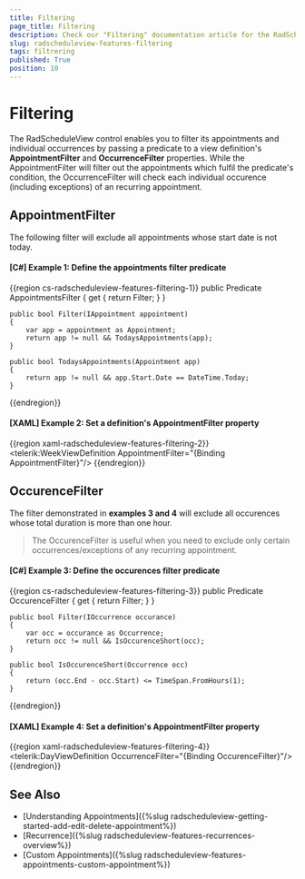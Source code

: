 ```yaml
---
title: Filtering
page_title: Filtering
description: Check our "Filtering" documentation article for the RadScheduleView WPF control.
slug: radscheduleview-features-filtering
tags: filtrering
published: True
position: 10
---
```


# Filtering

The RadScheduleView control enables you to filter its appointments and individual occurrences by passing a predicate to a view definition's **AppointmentFilter** and **OccurrenceFilter** properties. While the AppointmentFilter will filter out the appointments which fulfil the predicate's condition, the OccurrenceFilter will check each individual occurence (including exceptions) of an recurring appointment.

## AppointmentFilter

The following filter will exclude all appointments whose start date is not today.

#### [C#] Example 1: Define the appointments filter predicate

{{region cs-radscheduleview-features-filtering-1}}
    public Predicate<IAppointment> AppointmentsFilter
    {
        get { return Filter; }
    }

    public bool Filter(IAppointment appointment)
    {
        var app = appointment as Appointment;
        return app != null && TodaysAppointments(app);
    }

    public bool TodaysAppointments(Appointment app)
    {
        return app != null && app.Start.Date == DateTime.Today;
    }
{{endregion}}

#### [XAML] Example 2: Set a definition's AppointmentFilter property

{{region xaml-radscheduleview-features-filtering-2}}
	<telerik:WeekViewDefinition AppointmentFilter="{Binding AppointmentFilter}"/>
{{endregion}}

## OccurenceFilter

The filter demonstrated in **examples 3 and 4** will exclude all occurences whose total duration is more than one hour.

>The OccurenceFilter is useful when you need to exclude only certain occurrences/exceptions of any recurring appointment.

#### [C#] Example 3: Define the occurences filter predicate

{{region cs-radscheduleview-features-filtering-3}}
    public Predicate<IOccurrence> OccurenceFilter
    {
        get { return Filter; }
    }

    public bool Filter(IOccurrence occurance)
    {
        var occ = occurance as Occurrence;
        return occ != null && IsOccurenceShort(occ);
    }

    public bool IsOccurenceShort(Occurrence occ)
    {
        return (occ.End - occ.Start) <= TimeSpan.FromHours(1);
    }
{{endregion}}

#### [XAML] Example 4: Set a definition's AppointmentFilter property

{{region xaml-radscheduleview-features-filtering-4}}
	<telerik:DayViewDefinition OccurrenceFilter="{Binding OccurenceFilter}"/>
{{endregion}}

## See Also

* [Understanding Appointments]({%slug radscheduleview-getting-started-add-edit-delete-appointment%})
* [Recurrence]({%slug radscheduleview-features-recurrences-overview%})
* [Custom Appointments]({%slug radscheduleview-features-appointments-custom-appointment%})
